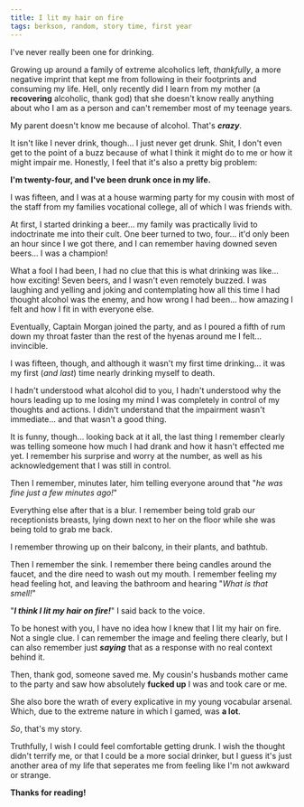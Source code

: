 ```yaml
---
title: I lit my hair on fire
tags: berkson, random, story time, first year
---
```


I've never really been one for drinking.

Growing up around a family of extreme alcoholics left, *thankfully*, a more negative imprint that kept me from following in their footprints and consuming my life.  Hell, only recently did I learn from my mother (a **recovering** alcoholic, thank god) that she doesn't know really anything about who I am as a person and can't remember most of my teenage years.

My parent doesn't know me because of alcohol.  That's ***crazy***.

It isn't like I never drink, though... I just never get drunk.  Shit, I don't even get to the point of a buzz because of what I think it might do to me or how it might impair me.  Honestly, I feel that it's also a pretty big problem:

**I'm twenty-four, and I've been drunk once in my life.**

I was fifteen, and I was at a house warming party for my cousin with most of the staff from my families vocational college, all of which I was friends with.

At first, I started drinking a beer... my family was practically livid to indoctrinate me into their cult.  One beer turned to two, four... it'd only been an hour since I we got there, and I can remember having downed seven beers... I was a champion!

What a fool I had been, I had no clue that this is what drinking was like... how exciting!  Seven beers, and I wasn't even remotely buzzed.  I was laughing and yelling and joking and contemplating how all this time I had thought alcohol was the enemy, and how wrong I had been... how amazing I felt and how I fit in with everyone else.

Eventually, Captain Morgan joined the party, and as I poured a fifth of rum down my throat faster than the rest of the hyenas around me I felt... invincible.

I was fifteen, though, and although it wasn't my first time drinking... it was my first (*and last*) time nearly drinking myself to death.

I hadn't understood what alcohol did to you, I hadn't understood why the hours leading up to me losing my mind I was completely in control of my thoughts and actions.  I didn't understand that the impairment wasn't immediate... and that wasn't a good thing.

It is funny, though... looking back at it all, the last thing I remember clearly was telling someone how much I had drank and how it hasn't effected me yet.  I remember his surprise and worry at the number, as well as his acknowledgement that I was still in control.

Then I remember, minutes later, him telling everyone around that "*he was fine just a few minutes ago!*"

Everything else after that is a blur.  I remember being told grab our receptionists breasts, lying down next to her on the floor while she was being told to grab me back.

I remember throwing up on their balcony, in their plants, and bathtub.

Then I remember the sink.  I remember there being candles around the faucet, and the dire need to wash out my mouth.  I remember feeling my head feeling hot, and leaving the bathroom and hearing "*What is that smell!*"

"***I think I lit my hair on fire!***" I said back to the voice.

To be honest with you, I have no idea how I knew that I lit my hair on fire.  Not a single clue.  I can remember the image and feeling there clearly, but I can also remember just ***saying*** that as a response with no real context behind it.

Then, thank god, someone saved me.  My cousin's husbands mother came to the party and saw how absolutely **fucked up** I was and took care or me.

She also bore the wrath of every explicative in my young vocabular arsenal.  Which, due to the extreme nature in which I gamed, was **a lot**.

*So*, that's my story.

Truthfully, I wish I could feel comfortable getting drunk.  I wish the thought didn't terrify me, or that I could be a more social drinker, but I guess it's just another area of my life that seperates me from feeling like I'm not awkward or strange.

**Thanks for reading!**
